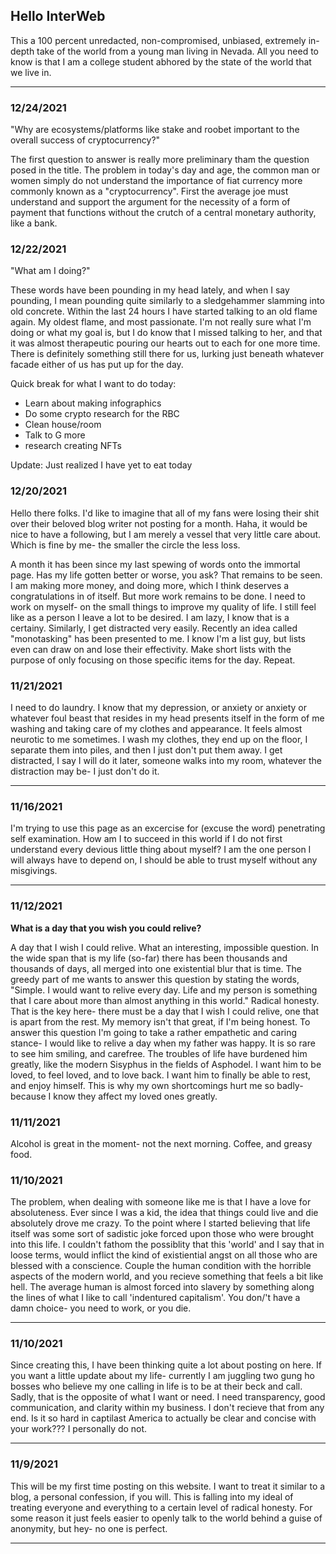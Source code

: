 ## Hello InterWeb

This a 100 percent unredacted, non-compromised, unbiased, extremely in-depth take of the world from a young man living in Nevada. All you need to know is that I am a college student abhored by the state of the world that we live in. 

---
### 12/24/2021 
"Why are ecosystems/platforms like stake and roobet important to the overall success of cryptocurrency?"

The first question to answer is really more preliminary tham the question posed in the title. The problem in today's day and age, the common man or women simply do not understand the importance of fiat currency more commonly known as a "cryptocurrency". First the average joe must understand and support the argument for the necessity of a form of payment that functions without the crutch of a central monetary authority, like a bank.
### 12/22/2021
"What am I doing?"

These words have been pounding in my head lately, and when I say pounding, I mean pounding quite similarly to a sledgehammer slamming into old concrete. Within the last 24 hours I have started talking to an old flame again. My oldest flame, and most passionate. I'm not really sure what I'm doing or what my goal is, but I do know that I missed talking to her, and that it was almost therapeutic pouring our hearts out to each for one more time. There is definitely something still there for us, lurking just beneath whatever facade either of us has put up for the day. 

Quick break for what I want to do today: 
- Learn about making infographics 
- Do some crypto research for the RBC 
- Clean house/room
- Talk to G more 
- research creating NFTs

Update: Just realized I have yet to eat today 
### 12/20/2021

Hello there folks. I'd like to imagine that all of my fans were losing their shit over their beloved blog writer not posting for a month. Haha, it would be nice to have a following, but I am merely a vessel that very little care about. Which is fine by me- the smaller the circle the less loss. 

A month it has been since my last spewing of words onto the immortal page. Has my life gotten better or worse, you ask? That remains to be seen. I am making more money, and doing more, which I think deserves a congratulations in of itself. But more work remains to be done. I need to work on myself- on the small things to improve my quality of life. I still feel like as a person I leave a lot to be desired. I am lazy, I know that is a certainy. Similarly, I get distracted very easily. Recently an idea called "monotasking" has been presented to me. I know I'm a list guy, but lists even can draw on and lose their effectivity. Make short lists with the purpose of only focusing on those specific items for the day. Repeat.  
### 11/21/2021

I need to do laundry. I know that my depression, or anxiety or anxiety or whatever foul beast that resides in my head presents itself in the form of me washing and taking care of my clothes and appearance. It feels almost neurotic to me sometimes. I wash my clothes, they end up on the floor, I separate them into piles, and then I just don't put them away. I get distracted, I say I will do it later, someone walks into my room, whatever the distraction may be- I just don't do it. 

---

### 11/16/2021

I'm trying to use this page as an excercise for (excuse the word) penetrating self examination. How am I to succeed in this world if I do not first understand every devious little thing about myself? I am the one person I will always have to depend on, I should be able to trust myself without any misgivings. 

---

### 11/12/2021

**What is a day that you wish you could relive?**

A day that I wish I could relive. What an interesting, impossible question. In the wide span that is my life (so-far) there has been thousands and thousands of days, all merged into one existential blur that is time. The greedy part of me wants to answer this question by stating the words, "Simple. I would want to relive every day. Life and my person is something that I care about more than almost anything in this world." Radical honesty. That is the key here- there must be a day that I wish I could relive, one that is apart from the rest. My memory isn't that great, if I'm being honest. To answer this question I'm going to take a rather empathetic and caring stance- I would like to relive a day when my father was happy. It is so rare to see him smiling, and carefree. The troubles of life have burdened him greatly, like the modern Sisyphus in the fields of Asphodel. I want him to be loved, to feel loved, and to love back. I want him to finally be able to rest, and enjoy himself. This is why my own shortcomings hurt me so badly- because I know they affect my loved ones greatly. 

### 11/11/2021

Alcohol is great in the moment- not the next morning. Coffee, and greasy food. 

### 11/10/2021

The problem, when dealing with someone like me is that I have a love for absoluteness. Ever since I was a kid, the idea that things could live and die absolutely drove me crazy. To the point where I started believing that life itself was some sort of sadistic joke forced upon those who were brought into this life. I couldn't fathom the possiblity that this 'world' and I say that in loose terms, would inflict the kind of existiential angst on all those who are blessed with a conscience. Couple the human condition with the horrible aspects of the modern world, and you recieve something that feels a bit like hell. The average human is almost forced into slavery by something along the lines of what I like to call 'indentured capitalism'. You don/'t have a damn choice- you need to work, or you die. 

---

### 11/10/2021

Since creating this, I have been thinking quite a lot about posting on here. If you want a little update about my life- currently I am juggling two gung ho bosses who believe my one calling in life is to be at their beck and call. Sadly, that is the opposite of what I want or need. I need transparency, good communication, and clarity within my business. I don't recieve that from any end. Is it so hard in captilast America to actually be clear and concise with your work??? I personally do not. 

---

### 11/9/2021

This will be my first time posting on this website. I want to treat it similar to a blog, a personal confession, if you will. This is falling into my ideal of treating everyone and everything to a certain level of radical honesty. For some reason it just feels easier to openly talk to the world behind a guise of anonymity, but hey- no one is perfect. 

---
